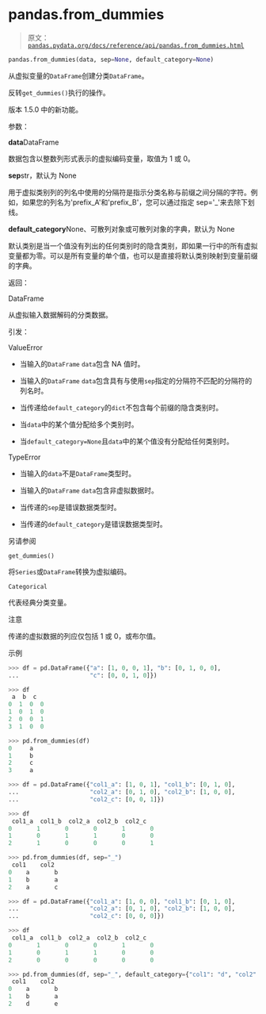 # pandas.from_dummies

> 原文：[`pandas.pydata.org/docs/reference/api/pandas.from_dummies.html`](https://pandas.pydata.org/docs/reference/api/pandas.from_dummies.html)

```py
pandas.from_dummies(data, sep=None, default_category=None)
```

从虚拟变量的`DataFrame`创建分类`DataFrame`。

反转`get_dummies()`执行的操作。

版本 1.5.0 中的新功能。

参数：

**data**DataFrame

数据包含以整数列形式表示的虚拟编码变量，取值为 1 或 0。

**sep**str，默认为 None

用于虚拟类别列的列名中使用的分隔符是指示分类名称与前缀之间分隔的字符。例如，如果您的列名为'prefix_A'和'prefix_B'，您可以通过指定 sep='_'来去除下划线。

**default_category**None、可散列对象或可散列对象的字典，默认为 None

默认类别是当一个值没有列出的任何类别时的隐含类别，即如果一行中的所有虚拟变量都为零。可以是所有变量的单个值，也可以是直接将默认类别映射到变量前缀的字典。

返回：

DataFrame

从虚拟输入数据解码的分类数据。

引发：

ValueError

+   当输入的`DataFrame` `data`包含 NA 值时。

+   当输入的`DataFrame` `data`包含具有与使用`sep`指定的分隔符不匹配的分隔符的列名时。

+   当传递给`default_category`的`dict`不包含每个前缀的隐含类别时。

+   当`data`中的某个值分配给多个类别时。

+   当`default_category=None`且`data`中的某个值没有分配给任何类别时。

TypeError

+   当输入的`data`不是`DataFrame`类型时。

+   当输入的`DataFrame` `data`包含非虚拟数据时。

+   当传递的`sep`是错误数据类型时。

+   当传递的`default_category`是错误数据类型时。

另请参阅

`get_dummies()`

将`Series`或`DataFrame`转换为虚拟编码。

`Categorical`

代表经典分类变量。

注意

传递的虚拟数据的列应仅包括 1 或 0，或布尔值。

示例

```py
>>> df = pd.DataFrame({"a": [1, 0, 0, 1], "b": [0, 1, 0, 0],
...                    "c": [0, 0, 1, 0]}) 
```

```py
>>> df
 a  b  c
0  1  0  0
1  0  1  0
2  0  0  1
3  1  0  0 
```

```py
>>> pd.from_dummies(df)
0     a
1     b
2     c
3     a 
```

```py
>>> df = pd.DataFrame({"col1_a": [1, 0, 1], "col1_b": [0, 1, 0],
...                    "col2_a": [0, 1, 0], "col2_b": [1, 0, 0],
...                    "col2_c": [0, 0, 1]}) 
```

```py
>>> df
 col1_a  col1_b  col2_a  col2_b  col2_c
0       1       0       0       1       0
1       0       1       1       0       0
2       1       0       0       0       1 
```

```py
>>> pd.from_dummies(df, sep="_")
 col1    col2
0    a       b
1    b       a
2    a       c 
```

```py
>>> df = pd.DataFrame({"col1_a": [1, 0, 0], "col1_b": [0, 1, 0],
...                    "col2_a": [0, 1, 0], "col2_b": [1, 0, 0],
...                    "col2_c": [0, 0, 0]}) 
```

```py
>>> df
 col1_a  col1_b  col2_a  col2_b  col2_c
0       1       0       0       1       0
1       0       1       1       0       0
2       0       0       0       0       0 
```

```py
>>> pd.from_dummies(df, sep="_", default_category={"col1": "d", "col2": "e"})
 col1    col2
0    a       b
1    b       a
2    d       e 
```
